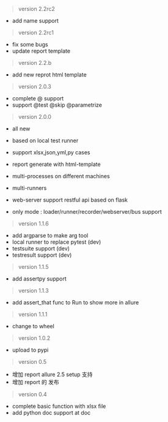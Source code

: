 > version 2.2rc2

- add name support

> version 2.2rc1

- fix some bugs
- update report template

> version 2.2.b

- add new reprot html template

> version 2.0.3

- complete @ support
- support @test @skip @parametrize

> version 2.0.0

- all new

- based on local test runner 

- support xlsx,json,yml,py cases

- report generate with html-template

- multi-processes on different machines

- multi-runners

- web-server support restful api based on flask

- only mode : loader/runner/recorder/webserver/bus support



> version 1.1.6
* add argparse to make arg tool
* local runner to replace pytest (dev)
* testsuite support (dev)
* testresult support (dev)

> version 1.1.5
* add assertpy support

> version 1.1.3
* add assert_that func to Run to show more in allure

> version 1.1.1
* change to wheel 

> version 1.0.2
* upload to pypi

> version 0.5
* 增加 report allure 2.5 setup 支持
* 增加 report 的 发布

> version 0.4
* complete basic function with xlsx file 
* add python doc support at doc 